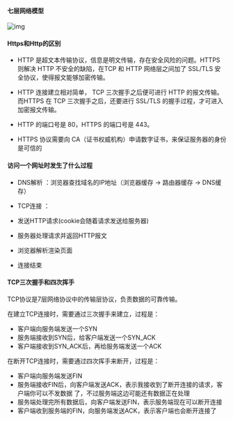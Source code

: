 #### 七层网络模型

![img](https://pic3.zhimg.com/80/v2-1578921092d775e024345fa8a531a85e_720w.jpg)



#### Https和Http的区别

- HTTP 是超⽂本传输协议，信息是明⽂传输，存在安全⻛险的问题。HTTPS 则解决 HTTP 不安全的缺陷，在TCP 和 HTTP 网络层之间加了 SSL/TLS 安全协议，使得报⽂能够加密传输。

- HTTP 连接建立相对简单， TCP 三次握手之后便可进行 HTTP 的报文传输。而HTTPS 在 TCP 三次握手之后，还要进行 SSL/TLS 的握⼿过程，才可进⼊加密报文传输。

- HTTP 的端口号是 80，HTTPS 的端口号是 443。

- HTTPS 协议需要向 CA（证书权威机构）申请数字证书，来保证服务器的身份是可信的



#### 访问一个网址时发生了什么过程

- DNS解析 ：浏览器查找域名的IP地址（浏览器缓存 -> 路由器缓存 -> DNS缓存）

- TCP连接 ：

- 发送HTTP请求(cookie会随着请求发送给服务器) 
- 服务器处理请求并返回HTTP报文 
- 浏览器解析渲染页面 
- 连接结束 



#### TCP三次握手和四次挥手

TCP协议是7层⽹络协议中的传输层协议，负责数据的可靠传输。

在建⽴TCP连接时，需要通过三次握⼿来建⽴，过程是：

- 客户端向服务端发送⼀个SYN
- 服务端接收到SYN后，给客户端发送⼀个SYN_ACK
- 客户端接收到SYN_ACK后，再给服务端发送⼀个ACK

在断开TCP连接时，需要通过四次挥⼿来断开，过程是：

- 客户端向服务端发送FIN
- 服务端接收FIN后，向客户端发送ACK，表示我接收到了断开连接的请求，客户端你可以不发数据 了，不过服务端这边可能还有数据正在处理
- 服务端处理完所有数据后，向客户端发送FIN，表示服务端现在可以断开连接
- 客户端收到服务端的FIN，向服务端发送ACK，表示客户端也会断开连接了

